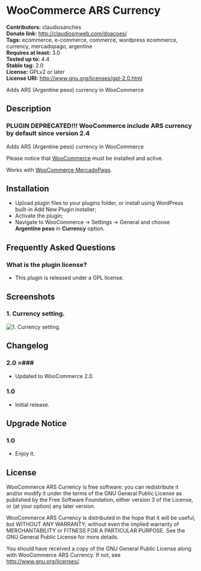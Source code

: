 # WooCommerce ARS Currency #
**Contributors:** claudiosanches  
**Donate link:** http://claudiosmweb.com/doacoes/  
**Tags:** ecommerce, e-commerce, commerce, wordpress ecommerce, currency, mercadopago, argentine  
**Requires at least:** 3.0  
**Tested up to:** 4.4  
**Stable tag:** 2.0  
**License:** GPLv2 or later  
**License URI:** http://www.gnu.org/licenses/gpl-2.0.html  

Adds ARS (Argentine peso) currency in WooCommerce

## Description ##

### PLUGIN DEPRECATED!!! WooCommerce include ARS currency by default since version 2.4 ###

Adds ARS (Argentine peso) currency in WooCommerce

Please notice that [WooCommerce](http://wordpress.org/plugins/woocommerce/) must be installed and active.

Works with [WooCommerce MercadoPago](http://wordpress.org/plugins/woocommerce-mercadopago/).

## Installation ##

* Upload plugin files to your plugins folder, or install using WordPress built-in Add New Plugin installer;
* Activate the plugin;
* Navigate to WooCommerce -> Settings -> General and choose **Argentine peso** in **Currency** option.

## Frequently Asked Questions ##

### What is the plugin license? ###

* This plugin is released under a GPL license.

## Screenshots ##

### 1. Currency setting. ###
![1. Currency setting.](http://ps.w.org/woocommerce-ars-currency/assets/screenshot-1.png)


## Changelog ##

### 2.0 =###

* Updated to WooCommerce 2.0.

### 1.0 ###

* Initial release.

## Upgrade Notice ##

### 1.0 ###

* Enjoy it.

## License ##

WooCommerce ARS Currency is free software: you can redistribute it and/or modify it under the terms of the GNU General Public License as published
by the Free Software Foundation, either version 3 of the License, or (at your option) any later version.

WooCommerce ARS Currency is distributed in the hope that it will be useful, but WITHOUT ANY WARRANTY; without even the implied warranty of
MERCHANTABILITY or FITNESS FOR A PARTICULAR PURPOSE. See the GNU General Public License for more details.

You should have received a copy of the GNU General Public License along with WooCommerce ARS Currency. If not, see <http://www.gnu.org/licenses/>.
